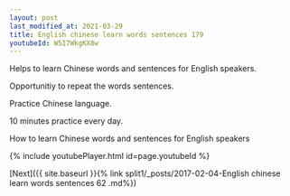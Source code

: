 ```yaml
---
layout: post
last_modified_at: 2021-03-29
title: English chinese learn words sentences 179 
youtubeId: W5I7WkgKX8w
---
```

 
 
Helps to learn Chinese words and sentences for English speakers.

Opportunitiy to repeat the words sentences. 

Practice Chinese language. 
 
10 minutes practice every day. 
 
How to learn Chinese words and sentences for English speakers 
 
{% include youtubePlayer.html id=page.youtubeId %}
 
 
[Next]({{ site.baseurl }}{% link  split1/_posts/2017-02-04-English chinese learn words sentences 62 .md%})
 
